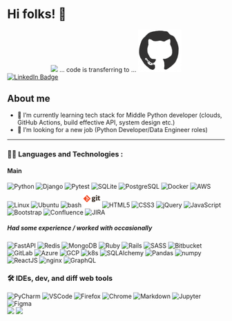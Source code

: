 # Hi folks! 👋

<!--
**ivanprytula/ivanprytula** is a ✨ _special_ ✨ repository because its `README.md` (this file) appears on your GitHub profile.

Here are some ideas to get you started:

- 🔭 I’m currently working on ...
- 🌱 I’m currently learning ...
- 👯 I’m looking to collaborate on ...
- 🤔 I’m looking for help with ...
- 💬 Ask me about ...
- 📫 How to reach me: ...
- 😄 Pronouns: ...
- ⚡ Fun fact: ...
-->
<div align="center">
  <img src="https://media.giphy.com/media/M9gbBd9nbDrOTu1Mqx/giphy.gif" width="100"/>
  ... code is transferring to ...
  <img src="octo.gif" width="100"/>
</div>


<div id="badges">
  <a href="https://www.linkedin.com/in/ivan-prytula/">
    <img src="https://img.shields.io/badge/LinkedIn-blue?style=for-the-badge&logo=linkedin&logoColor=white" alt="LinkedIn Badge"/>
  </a>
</div>

## About me
- 🌱 I’m currently learning tech stack for Middle Python developer (clouds, GitHub Actions, build effective API, system design etc.)
- 🤔 I’m looking for a new job (Python Developer/Data Engineer roles)

---

### 👨‍💻 Languages and Technologies :  

#### Main

<div>
    <img src="https://cdn.jsdelivr.net/gh/devicons/devicon/icons/python/python-original-wordmark.svg" alt="Python" width="40" height="40" />
    <img src="https://cdn.jsdelivr.net/gh/devicons/devicon/icons/django/django-plain-wordmark.svg" alt="Django" width="40" height="40" />
    <img src="https://cdn.jsdelivr.net/gh/devicons/devicon/icons/pytest/pytest-original-wordmark.svg" alt="Pytest" width="40" height="40" />
    <img src="https://cdn.jsdelivr.net/gh/devicons/devicon/icons/sqlite/sqlite-original-wordmark.svg" alt="SQLite" width="40" height="40" />
    <img src="https://cdn.jsdelivr.net/gh/devicons/devicon/icons/postgresql/postgresql-original-wordmark.svg" alt="PostgreSQL" width="40" height="40" />
    <img src="https://cdn.jsdelivr.net/gh/devicons/devicon/icons/docker/docker-original-wordmark.svg" alt="Docker" width="40" height="40" />
    <img src="https://cdn.jsdelivr.net/gh/devicons/devicon/icons/amazonwebservices/amazonwebservices-original-wordmark.svg" alt="AWS" width="40" height="40" />
    <img src="https://cdn.jsdelivr.net/gh/devicons/devicon/icons/linux/linux-original.svg" alt="Linux" width="40" height="40" />
    <img src="https://cdn.jsdelivr.net/gh/devicons/devicon/icons/ubuntu/ubuntu-plain-wordmark.svg" alt="Ubuntu" width="40" height="40" />    
    <img src="https://cdn.jsdelivr.net/gh/devicons/devicon/icons/bash/bash-original.svg" alt="bash" width="40" height="40" />
    <img src="https://github.com/devicons/devicon/blob/master/icons/git/git-original-wordmark.svg" alt="Git" width="40" height="40" />
    <img src="https://cdn.jsdelivr.net/gh/devicons/devicon/icons/html5/html5-original-wordmark.svg" alt="HTML5" width="40" height="40" />
    <img src="https://cdn.jsdelivr.net/gh/devicons/devicon/icons/css3/css3-original-wordmark.svg" alt="CSS3" width="40" height="40" />
    <img src="https://cdn.jsdelivr.net/gh/devicons/devicon/icons/jquery/jquery-original-wordmark.svg" alt="jQuery" width="40" height="40" />
    <img src="https://cdn.jsdelivr.net/gh/devicons/devicon/icons/javascript/javascript-original.svg" alt="JavaScript" width="40" height="40" />
    <img src="https://cdn.jsdelivr.net/gh/devicons/devicon/icons/bootstrap/bootstrap-original-wordmark.svg" alt="Bootstrap" width="40" height="40" />
    <img src="https://cdn.jsdelivr.net/gh/devicons/devicon/icons/confluence/confluence-original.svg" alt="Confluence" width="40" height="40" />   
    <img src="https://cdn.jsdelivr.net/gh/devicons/devicon/icons/jira/jira-original-wordmark.svg" alt="JIRA" width="40" height="40" />
</div>

##### Had some experience / worked with occasionally

<div>
    <img src="https://cdn.jsdelivr.net/gh/devicons/devicon/icons/fastapi/fastapi-original-wordmark.svg" alt="FastAPI" width="40" height="40" />
    <img src="https://cdn.jsdelivr.net/gh/devicons/devicon/icons/redis/redis-original-wordmark.svg" alt="Redis" width="40" height="40" />
    <img src="https://cdn.jsdelivr.net/gh/devicons/devicon/icons/mongodb/mongodb-original-wordmark.svg" alt="MongoDB" width="40" height="40" />
    <img src="https://cdn.jsdelivr.net/gh/devicons/devicon/icons/ruby/ruby-original-wordmark.svg" alt="Ruby" width="40" height="40" />
    <img src="https://cdn.jsdelivr.net/gh/devicons/devicon/icons/rails/rails-original-wordmark.svg" alt="Rails" width="40" height="40" />
    <img src="https://cdn.jsdelivr.net/gh/devicons/devicon/icons/sass/sass-original.svg" alt="SASS" width="40" height="40" />
    <img src="https://cdn.jsdelivr.net/gh/devicons/devicon/icons/bitbucket/bitbucket-original-wordmark.svg" alt="Bitbucket" width="40" height="40" />
    <img src="https://cdn.jsdelivr.net/gh/devicons/devicon/icons/gitlab/gitlab-original-wordmark.svg" alt="GitLab" width="40" height="40" />
    <img src="https://cdn.jsdelivr.net/gh/devicons/devicon/icons/azure/azure-original-wordmark.svg" alt="Azure" width="40" height="40" />
    <img src="https://cdn.jsdelivr.net/gh/devicons/devicon/icons/googlecloud/googlecloud-original-wordmark.svg" alt="GCP" width="40" height="40" />
    <img src="https://cdn.jsdelivr.net/gh/devicons/devicon/icons/kubernetes/kubernetes-plain-wordmark.svg" alt="k8s" width="40" height="40" />
    <img src="https://cdn.jsdelivr.net/gh/devicons/devicon/icons/sqlalchemy/sqlalchemy-original.svg" alt="SQLAlchemy" width="40" height="40" />
    <img src="https://cdn.jsdelivr.net/gh/devicons/devicon/icons/pandas/pandas-original-wordmark.svg" alt="Pandas" width="40" height="40" />
    <img src="https://cdn.jsdelivr.net/gh/devicons/devicon/icons/numpy/numpy-original-wordmark.svg" alt="numpy" width="40" height="40" />
    <img src="https://cdn.jsdelivr.net/gh/devicons/devicon/icons/react/react-original-wordmark.svg" alt="ReactJS" width="40" height="40" /> 
    <img src="https://cdn.jsdelivr.net/gh/devicons/devicon/icons/nginx/nginx-original.svg" alt="nginx" width="40" height="40" />
    <img src="https://cdn.jsdelivr.net/gh/devicons/devicon/icons/graphql/graphql-plain-wordmark.svg" alt="GraphQL" width="40" height="40" />
</div>

### :hammer_and_wrench: IDEs, dev, and diff web tools

<div>
    <img src="https://cdn.jsdelivr.net/gh/devicons/devicon/icons/pycharm/pycharm-original.svg" alt="PyCharm" width="40" height="40"  />
    <img src="https://cdn.jsdelivr.net/gh/devicons/devicon/icons/vscode/vscode-original.svg" alt="VSCode" width="40" height="40" />
    <img src="https://cdn.jsdelivr.net/gh/devicons/devicon/icons/firefox/firefox-original-wordmark.svg" alt="Firefox" width="40" height="40" />
    <img src="https://cdn.jsdelivr.net/gh/devicons/devicon/icons/chrome/chrome-original-wordmark.svg" alt="Chrome" width="40" height="40" />    
    <img src="https://cdn.jsdelivr.net/gh/devicons/devicon/icons/markdown/markdown-original.svg" alt="Markdown" width="40" height="40" />
    <img src="https://cdn.jsdelivr.net/gh/devicons/devicon/icons/jupyter/jupyter-original-wordmark.svg" alt="Jupyter" width="40" height="40" />
    <img src="https://cdn.jsdelivr.net/gh/devicons/devicon/icons/figma/figma-original.svg" alt="Figma" width="40" height="40" />
</div>
<div>
  <img src="https://skillicons.dev/icons?i=postman" />
  <img src="https://skillicons.dev/icons?i=githubactions" />
</div>

